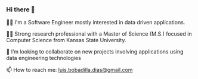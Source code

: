 ### Hi there 👋

👨‍💻  I'm a Software Engineer mostly interested in data driven applications.

👨‍🎓  Strong research professional with a Master of Science (M.S.) focused in Computer Science from Kansas State University.

👯  I’m looking to collaborate on new projects involving applications using data engineering technologies

📫  How to reach me: luis.bobadilla.dias@gmail.com
